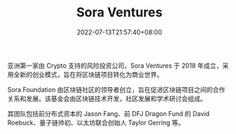﻿---
weight: 
title: "Sora Ventures"
description: "Sora Ventures是亚洲首家加密支持风险投资公司，致力于区块链和数字货币投资.采用全新的风险模式，旨在将 区块链项目扩展和过渡到商业世界."
date: 2022-07-13T21:57:40+08:00
lastmod: 2022-07-13T16:45:40+08:00
draft: false
authors: ["浮尘"]
featuredImage: "sora-ventures.jpg"
link: "https://sora.vc/"
tags: ["投资机构","Sora Ventures"]
categories: ["navigation"]
navigation: ["投资机构"]
lightgallery: true
toc: true
pinned: false
recommend: false
recommend1: false
---
亚洲第一家由 Crypto 支持的风险投资公司，Sora Ventures 于 2018 年成立，采用全新的创业模式，旨在将区块链项目转化为商业世界。

Sora Foundation 由区块链社区的领导者创立，旨在促进区块链项目之间的合作关系和发展。该基金会由区块链技术开发，社区发展和学术研讨会组成。

其团队包括前分布式资本的 Jason Fang、前 DFJ Dragon Fund 的 David Roebuck、量子链帅初、以太坊联合创始人 Taylor Gerring 等。